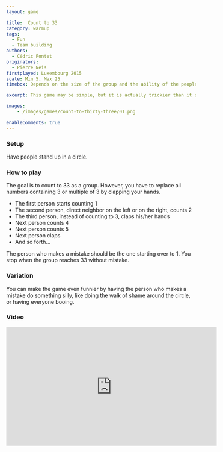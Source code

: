 ```yaml
---
layout: game

title:  Count to 33
category: warmup
tags:
  - Fun
  - Team building
authors: 
  - Cédric Pontet
originators: 
  - Pierre Neis
firstplayed: Luxembourg 2015
scale: Min 5, Max 25
timebox: Depends on the size of the group and the ability of the people

excerpt: This game may be simple, but it is actually trickier than it seems. It is a very good game for fun, that you can use as an ice breaker, warm up or energizer.

images:
    - /images/games/count-to-thirty-three/01.png

enableComments: true
---
```



### Setup

Have people stand up in a circle.

### How to play

The goal is to count to 33 as a group.
However, you have to replace all numbers containing 3 or multiple of 3 by clapping your hands.

* The first person starts counting 1
* The second person, direct neighbor on the left or on the right, counts 2
* The third person, instead of counting to 3, claps his/her hands
* Next person counts 4
* Next person counts 5
* Next person claps
* And so forth…

The person who makes a mistake should be the one starting over to 1.
You stop when the group reaches 33 without mistake.

### Variation
You can make the game even funnier by having the person who makes a mistake do something silly, like doing the walk of shame around the circle, or having everyone booing.


### Video

<iframe width="560" height="315" src="https://www.youtube.com/embed/pONzUdk-r1o" frameborder="0" allowfullscreen></iframe>
